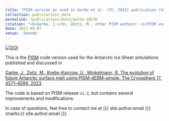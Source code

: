 ```yaml
---
title: "PISM version as used in Garbe et al. (TC, 2023) publication (Version v1.2-debm-simple-antarctica)"
collection: publications_data
permalink: /publications/data/garbe-2023b
citation: "<b>Garbe, J.</b>, Zeitz, M., other PISM authors: <i>PISM version as used in Garbe et al. (TC, 2023) publication (Version v1.2-debm-simple-antarctica)</i> [code], Zenodo, DOI: <a href='https://doi.org/10.5281/zenodo.8325074'>10.5281/zenodo.8325074</a>, 2023."
date: 2023-09-07
venue: 'Zenodo'
---
```


[![DOI](https://zenodo.org/badge/DOI/10.5281/zenodo.8325074.svg)](https://doi.org/10.5281/zenodo.8325074)

This is the [PISM](https://www.pism.io/ "https://www.pism.io/") code version used for the Antarctic Ice Sheet simulations published and discussed in 

[Garbe, J., Zeitz, M., Krebs-Kanzow, U., Winkelmann, R. The evolution of future Antarctic surface melt using PISM-dEBM-simple. The Cryosphere 17, 4571–4599, 2023](https://doi.org/10.5194/tc-17-4571-2023 "https://doi.org/10.5194/tc-17-4571-2023").

The code is based on PISM release `v1.2`, but contains several improvements and modifications.

In case of questions, feel free to contact me at [{{ site.author.email }}](mailto:{{ site.author.email }}).
